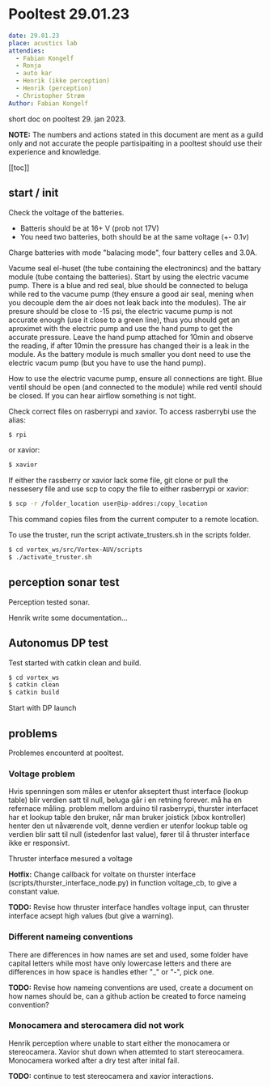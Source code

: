 # Pooltest 29.01.23

```yaml
date: 29.01.23
place: acustics lab
attendies:
  - Fabian Kongelf
  - Ronja
  - auto kar
  - Henrik (ikke perception)
  - Henrik (perception)
  - Christopher Strøm
Author: Fabian Kongelf
```

short doc on pooltest 29. jan 2023.

**NOTE:** The numbers and actions stated in this document are ment as a guild only and not accurate the people partisipaiting in a pooltest should use their experience and knowledge.

[[toc]]

## start / init

Check the voltage of the batteries.
  - Batteris should be at 16+ V (prob not 17V)
  - You need two batteries, both should be at the same voltage (+- 0.1v)

Charge batteries with mode "balacing mode", four battery celles and 3.0A.

Vacume seal el-huset (the tube containing the electronincs) and the battary module (tube containg the batteries). Start by using the electric vacume pump. There is a blue and red seal, blue should be connected to beluga while red to the vacume pump (they ensure a good air seal, mening when you decouple dem the air does not leak back into the modules). The air presure should be close to -15 psi, the electric vacume pump is not accurate enough (use it close to a green line), thus you should get an aproximet with the electric pump and use the hand pump to get the accurate pressure. Leave the hand pump attached for 10min and observe the reading, if after 10min the pressure has changed their is a leak in the module. As the battery module is much smaller you dont need to use the electric vacum pump (but you have to use the hand pump).

How to use the electric vacume pump, ensure all connections are tight. Blue ventil should be open (and connected to the module) while red ventil should be closed. If you can hear airflow something is not tight.

Check correct files on rasberrypi and xavior. To access rasberrybi use the alias:
```bash
$ rpi
```
or xavior:
```bash
$ xavior
```
If either the rassberry or xavior lack some file, git clone or pull the nessesery file and use scp to copy the file to either rasberrypi or xavior:
```bash
$ scp -r /folder_location user@ip-addres:/copy_location
```
This command copies files from the current computer to a remote location.


To use the truster, run the script activate_trusters.sh in the scripts folder.
```bash
$ cd vortex_ws/src/Vortex-AUV/scripts
$ ./activate_truster.sh
```

## perception sonar test

Perception tested sonar.

Henrik write some documentation...

## Autonomus DP test

Test started with catkin clean and build.

```bash
$ cd vortex_ws
$ catkin clean
$ catkin build
```

Start with DP launch


## problems

Problemes encounterd at pooltest.

### Voltage problem

Hvis spenningen som måles er utenfor akseptert thust interface (lookup table) blir verdien satt til null, beluga går i en retning forever. må ha en refernace måling. problem mellom arduino til rasberrypi,
thurster interfacet har et lookup table den bruker, når man bruker joistick (xbox kontroller) henter den ut nåværende volt, denne verdien er utenfor lookup table og verdien blir satt til null (istedenfor last value), fører til å thruster interface ikke er responsivt.

Thruster interface mesured a voltage 

**Hotfix:** Change callback for voltate on thurster interface (scripts/thurster_interface_node.py) in function voltage_cb, to give a constant value. 

**TODO:** Revise how thruster interface handles voltage input, can thruster interface acsept high values (but give a warning).

### Different nameing conventions

There are differences in how names are set and used, some folder have capital letters while most have only lowercase letters and there are differences in how space is handles ether "_" or "-", pick one.

**TODO:** Revise how nameing conventions are used, create a document on how names should be, can a github action be created to force nameing convention?

### Monocamera and sterocamera did not work

Henrik perception where unable to start either the monocamera or stereocamera. Xavior shut down when attemted to start stereocamera.
Monocamera worked after a dry test after inital fail.

**TODO:** continue to test stereocamera and xavior interactions.
